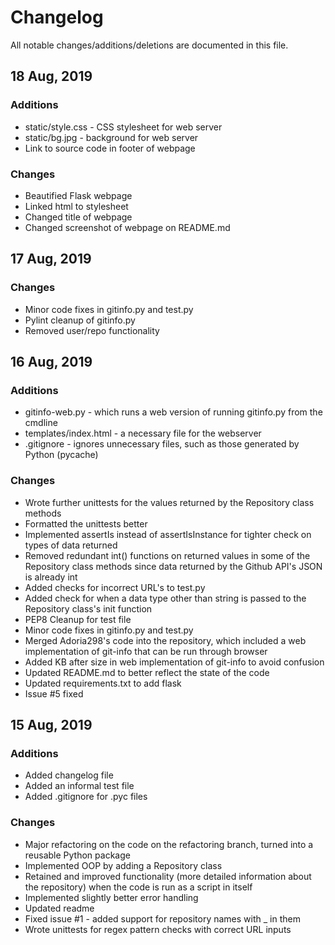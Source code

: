 # Changelog



All notable changes/additions/deletions are documented in this file.


## 18 Aug, 2019



### Additions

- static/style.css - CSS stylesheet for web server
- static/bg.jpg - background for web server
- Link to source code in footer of webpage


### Changes

- Beautified Flask webpage
- Linked html to stylesheet
- Changed title of webpage
- Changed screenshot of webpage on README.md
  



## 17 Aug, 2019



### Changes

- Minor code fixes in gitinfo.py and test.py
- Pylint cleanup of gitinfo.py
- Removed user/repo functionality


## 16 Aug, 2019



### Additions

- gitinfo-web.py - which runs a web version of running gitinfo.py from the cmdline
- templates/index.html - a necessary file for the webserver
- .gitignore - ignores unnecessary files, such as those generated by Python (pycache)



### Changes

- Wrote further unittests for the values returned by the Repository class methods
- Formatted the unittests better
- Implemented assertIs instead of assertIsInstance for tighter check on types of data returned
- Removed redundant int() functions on returned values in some of the Repository class methods since data returned by the Github API's JSON is already int
- Added checks for incorrect URL's to test.py
- Added check for when a data type other than string is passed to the Repository class's init function
- PEP8 Cleanup for test file
- Minor code fixes in gitinfo.py and test.py
- Merged Adoria298's code into the repository, which included a web implementation of git-info that can be run through browser
- Added KB after size in web implementation of git-info to avoid confusion
- Updated README.md to better reflect the state of the code
- Updated requirements.txt to add flask
- Issue #5 fixed
  



## 15 Aug, 2019



### Additions

- Added changelog file
- Added an informal test file 
- Added .gitignore for .pyc files



### Changes

- Major refactoring on the code on the refactoring branch, turned into a reusable Python package
- Implemented OOP by adding a Repository class 
- Retained and improved functionality (more detailed information about the repository) when the code is run as a script in itself
- Implemented slightly better error handling
- Updated readme
- Fixed issue #1 - added support for repository names with _ in them
- Wrote unittests for regex pattern checks with correct URL inputs